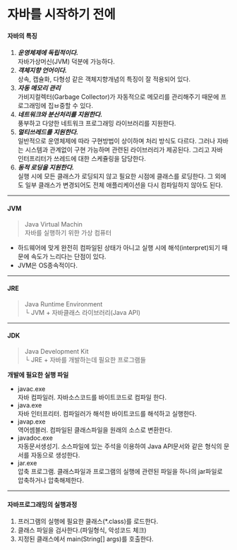 # 자바를 시작하기 전에

#### 자바의 특징 <a href="#undefined" id="undefined"></a>

1. _**운영체제에 독립적이다.**_\
   자바가상머신(JVM) 덕분에 가능하다.
2. _**객체지향 언어이다.**_\
   상속, 캡슐화, 다형성 같은 객체지향개념의 특징이 잘 적용되어 있다.
3. _**자동 메모리 관리**_\
   가비지컬렉터(Garbage Collector)가 자동적으로 메모리를 관리해주기 때문에 프로그래밍에 집ㅂ중할 수 있다.
4. _**네트워크와 분산처리를 지원한다.**_\
   풍부하고 다양한 네트워크 프로그래밍 라이브러리를 지원한다.
5. _**멀티쓰레드를 지원한다.**_\
   일반적으로 운영체제에 따라 구현방법이 상이하며 처리 방식도 다르다. 그러나 자바는 시스템과 관계없이 구현 가능하며 관련된 라이브러리가 제공된다. 그리고 자바 인터프리터가 쓰레드에 대한 스케쥴링을 담당한다.
6. _**동적 로딩을 지원한다.**_\
   실행 시에 모든 클래스가 로딩되지 않고 필요한 시점에 클래스를 로딩한다. 그 외에도 일부 클래스가 변경되어도 전체 애플리케이션을 다시 컴파일하지 않아도 된다.

***

#### JVM <a href="#jvm" id="jvm"></a>

> Java Virtual Machin\
> 자바를 실행하기 위한 가상 컴퓨터

* 하드웨어에 맞게 완전히 컴파일된 상태가 아니고 실행 시에 해석(interpret)되기 때문에 속도가 느리다는 단점이 있다.
* JVM은 OS종속적이다.

***

#### JRE <a href="#jre" id="jre"></a>

> Java Runtime Environment\
> └ JVM + 자바클래스 라이브러리(Java API)

***

#### JDK <a href="#jdk" id="jdk"></a>

> Java Development Kit\
> └ JRE + 자바를 개발하는데 필요한 프로그램들

**개발에 필요한 실행 파일**

* javac.exe\
  자바 컴파일러. 자바소스코드를 바이트코드로 컴파일 한다.
* java.exe\
  자바 인터프리터. 컴파일러가 해석한 바이트코드를 해석하고 실행한다.
* javap.exe\
  역어셈블러. 컴파일된 클래스파일을 원래의 소스로 변환한다.
* javadoc.exe\
  자동문서생성기. 소스파일에 있는 주석을 이용하여 Java API문서와 같은 형식의 문서를 자동으로 생성한다.
* jar.exe\
  압축 프로그램. 클래스파일과 프로그램의 실행에 관련된 파일을 하나의 jar파일로 압축하거나 압축해제한다.

***

#### 자바프로그래밍의 실행과정 <a href="#undefined" id="undefined"></a>

1. 프러그램의 실행에 필요한 클래스(\*.class)를 로드한다.
2. 클래스 파일을 검사한다.(파일형식, 악성코드 체크)
3. 지정된 클래스에서 main(String\[] args)를 호출한다.
